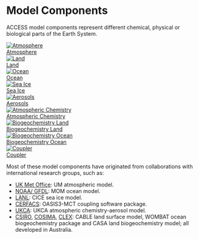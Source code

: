 #  Model Components 
ACCESS model components represent different chemical, physical or biological parts of the Earth System.
<div class="card-container">
    <a href="atmosphere" class="squared-card component-card">
        <div class="squared-card-image-container">
            <img class="img-contain" src="../../assets/component-logos/components-without-titles/ACCESS icon ATMOSPHERE.png" alt="Atmosphere"></img>
        </div>
        <div class="squared-card-text-container">Atmosphere</div>
    </a>
    <a href="land" class="squared-card component-card">
        <div class="squared-card-image-container">
            <img class="img-contain" src="../../assets/component-logos/components-without-titles/ACCESS icon LAND SURFACE.png" alt="Land"></img>
        </div>
        <div class="squared-card-text-container">Land</div>
    </a>
    <a href="ocean" class="squared-card component-card">
        <div class="squared-card-image-container">
            <img class="img-contain" src="../../assets/component-logos/components-without-titles/ACCESS icon OCEAN.png" alt="Ocean"></img>
        </div>
        <div class="squared-card-text-container">Ocean</div>
    </a>
    <a href="sea-ice" class="squared-card component-card">
        <div class="squared-card-image-container">
            <img class="img-contain" src="../../assets/component-logos/components-without-titles/ACCESS icon SEA ICE.png" alt="Sea Ice"></img>
        </div>
        <div class="squared-card-text-container">Sea Ice</div>
    </a>
    <a href="aerosols_atmospheric_chemistry" class="squared-card component-card">
        <div class="squared-card-image-container">
            <img class="img-contain" src="../../assets/component-logos/components-without-titles/ACCESS icon AEROSOLS.png" alt="Aerosols"></img>
        </div>
        <div class="squared-card-text-container">Aerosols</div>
    </a>
    <a href="aerosols_atmospheric_chemistry" class="squared-card component-card">
        <div class="squared-card-image-container">
            <img class="img-contain" src="../../assets/component-logos/components-without-titles/ACCESS icon ATMOSPHERIC CHEMISTRY.png" alt="Atmospheric Chemistry"></img>
        </div>
        <div class="squared-card-text-container">Atmospheric Chemistry</div>
    </a>
    <a href="bgc_land" class="squared-card component-card">
        <div class="squared-card-image-container">
            <img class="img-contain" src="../../assets/component-logos/components-without-titles/ACCESS icon BGC LAND.png" alt="Biogeochemistry Land"></img>
        </div>
        <div class="squared-card-text-container">Biogeochemistry Land</div>
    </a>
    <a href="bgc_ocean" class="squared-card component-card">
        <div class="squared-card-image-container">
            <img class="img-contain" src="../../assets/component-logos/components-without-titles/ACCESS icon BGC OCEAN.png" alt="Biogeochemistry Ocean"></img>
        </div>
        <div class="squared-card-text-container">Biogeochemistry Ocean</div>
    </a>
    <a href="coupler" class="squared-card component-card">
        <div class="squared-card-image-container">
            <img class="img-contain" src="../../assets/component-logos/components-without-titles/ACCESS icon COUPLER.png" alt="Coupler"></img>
        </div>
        <div class="squared-card-text-container">Coupler</div>
    </a>
</div>

Most of these model components have originated from collaborations with international research groups, such as:

- [UK Met Office][met-office-web]: UM atmospheric model.
- [NOAA/ GFDL][noaa-gfdl-web]: MOM ocean model.
- [LANL][lanl-web]: CICE sea ice model.
- [CERFACS][cerfacs-web]: OASIS3-MCT coupling software package.
- [UKCA][ukca-web]: UKCA atmospheric chemistry-aerosol model.
- [CSIRO][csiro-web], [COSIMA][cosima-web], [CLEX][clex-web]: CABLE land surface model, WOMBAT ocean biogeochemistry package and CASA land biogeochemistry model; all developed in Australia.

[met-office-web]: https://www.metoffice.gov.uk/
[noaa-gfdl-web]: https://www.gfdl.noaa.gov/
[lanl-web]: https://www.lanl.gov/
[cerfacs-web]: https://cerfacs.fr/en/
[ukca-web]: https://www.ukca.ac.uk/
[csiro-web]: https://www.csiro.au/
[clex-web]: https://www.climateextremes.org.au/
[cosima-web]: http://www.cosima.org.au/
